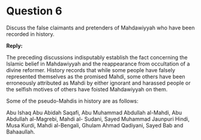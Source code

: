 Question 6
==========

Discuss the false claimants and pretenders of Mahdawiyyah who have been
recorded in history.

**Reply:**

The preceding discussions indisputably establish the fact concerning the
Islamic belief in Mahdawiyyah and the reappearance from occultation of a
divine reformer. History records that while some people have falsely
represented themselves as the promised Mahdi, some others have been
erroneously attributed as Mahdi by either ignorant and harassed people
or the selfish motives of others have foisted Mahdawiyyah on them.

Some of the pseudo-Mahdis in history are as follows:

Abu Ishaq Abu Abidah Saqafi, Abu Muhammad Abdullah al-Mahdi, Abu
Abdullah al-Magrebi, Mahdi al- Sudani, Sayed Muhammad Jaunpuri Hindi,
Musa Kurdi, Mahdi al-Bengali, Ghulam Ahmad Qadiyani, Sayed Bab and
Bahaaullah.



